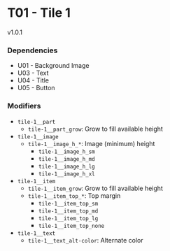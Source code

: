 # T01 - Tile 1
v1.0.1

### Dependencies
* U01 - Background Image
* U03 - Text
* U04 - Title
* U05 - Button

### Modifiers
* `tile-1__part`
    * `tile-1__part_grow`: Grow to fill available height
* `tile-1__image`
    * `tile-1__image_h_*`: Image (minimum) height
        * `tile-1__image_h_sm`
        * `tile-1__image_h_md`
        * `tile-1__image_h_lg`
        * `tile-1__image_h_xl`
* `tile-1__item`
    * `tile-1__item_grow`: Grow to fill available height
    * `tile-1__item_top_*`: Top margin
        * `tile-1__item_top_sm`
        * `tile-1__item_top_md`
        * `tile-1__item_top_lg`
        * `tile-1__item_top_none`
* `tile-1__text`
    * `tile-1__text_alt-color`: Alternate color
